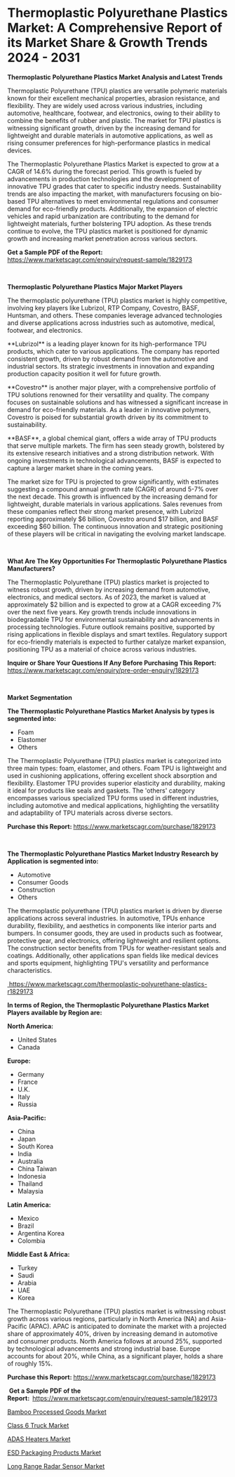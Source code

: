<p><h1>Thermoplastic Polyurethane Plastics Market: A Comprehensive Report of its Market Share & Growth Trends 2024 - 2031</h1></p><p><strong>Thermoplastic Polyurethane Plastics Market Analysis and Latest Trends</strong></p>
<p><p>Thermoplastic Polyurethane (TPU) plastics are versatile polymeric materials known for their excellent mechanical properties, abrasion resistance, and flexibility. They are widely used across various industries, including automotive, healthcare, footwear, and electronics, owing to their ability to combine the benefits of rubber and plastic. The market for TPU plastics is witnessing significant growth, driven by the increasing demand for lightweight and durable materials in automotive applications, as well as rising consumer preferences for high-performance plastics in medical devices.</p><p>The Thermoplastic Polyurethane Plastics Market is expected to grow at a CAGR of 14.6% during the forecast period. This growth is fueled by advancements in production technologies and the development of innovative TPU grades that cater to specific industry needs. Sustainability trends are also impacting the market, with manufacturers focusing on bio-based TPU alternatives to meet environmental regulations and consumer demand for eco-friendly products. Additionally, the expansion of electric vehicles and rapid urbanization are contributing to the demand for lightweight materials, further bolstering TPU adoption. As these trends continue to evolve, the TPU plastics market is positioned for dynamic growth and increasing market penetration across various sectors.</p></p>
<p><strong>Get a Sample PDF of the Report:&nbsp;</strong> <a href="https://www.marketscagr.com/enquiry/request-sample/1829173?utm_campaign=1278&utm_medium=2&utm_source=Github&utm_content=ia&utm_term=15102024&utm_id=thermoplastic-polyurethane-plastics">https://www.marketscagr.com/enquiry/request-sample/1829173</a></p>
<p>&nbsp;</p>
<p><strong>Thermoplastic Polyurethane Plastics Major Market Players</strong></p>
<p><p>The thermoplastic polyurethane (TPU) plastics market is highly competitive, involving key players like Lubrizol, RTP Company, Covestro, BASF, Huntsman, and others. These companies leverage advanced technologies and diverse applications across industries such as automotive, medical, footwear, and electronics.</p><p>**Lubrizol** is a leading player known for its high-performance TPU products, which cater to various applications. The company has reported consistent growth, driven by robust demand from the automotive and industrial sectors. Its strategic investments in innovation and expanding production capacity position it well for future growth.</p><p>**Covestro** is another major player, with a comprehensive portfolio of TPU solutions renowned for their versatility and quality. The company focuses on sustainable solutions and has witnessed a significant increase in demand for eco-friendly materials. As a leader in innovative polymers, Covestro is poised for substantial growth driven by its commitment to sustainability.</p><p>**BASF**, a global chemical giant, offers a wide array of TPU products that serve multiple markets. The firm has seen steady growth, bolstered by its extensive research initiatives and a strong distribution network. With ongoing investments in technological advancements, BASF is expected to capture a larger market share in the coming years.</p><p>The market size for TPU is projected to grow significantly, with estimates suggesting a compound annual growth rate (CAGR) of around 5-7% over the next decade. This growth is influenced by the increasing demand for lightweight, durable materials in various applications. Sales revenues from these companies reflect their strong market presence, with Lubrizol reporting approximately $6 billion, Covestro around $17 billion, and BASF exceeding $60 billion. The continuous innovation and strategic positioning of these players will be critical in navigating the evolving market landscape.</p></p>
<p>&nbsp;</p>
<p><strong>What Are The Key Opportunities For Thermoplastic Polyurethane Plastics Manufacturers?</strong></p>
<p><p>The Thermoplastic Polyurethane (TPU) plastics market is projected to witness robust growth, driven by increasing demand from automotive, electronics, and medical sectors. As of 2023, the market is valued at approximately $2 billion and is expected to grow at a CAGR exceeding 7% over the next five years. Key growth trends include innovations in biodegradable TPU for environmental sustainability and advancements in processing technologies. Future outlook remains positive, supported by rising applications in flexible displays and smart textiles. Regulatory support for eco-friendly materials is expected to further catalyze market expansion, positioning TPU as a material of choice across various industries.</p></p>
<p><strong>Inquire or Share Your Questions If Any Before Purchasing This Report:</strong> <a href="https://www.marketscagr.com/enquiry/pre-order-enquiry/1829173?utm_campaign=1278&utm_medium=2&utm_source=Github&utm_content=ia&utm_term=15102024&utm_id=thermoplastic-polyurethane-plastics">https://www.marketscagr.com/enquiry/pre-order-enquiry/1829173</a></p>
<p>&nbsp;</p>
<p><strong>Market Segmentation</strong></p>
<p><strong>The Thermoplastic Polyurethane Plastics Market Analysis by types is segmented into:</strong></p>
<p><ul><li>Foam</li><li>Elastomer</li><li>Others</li></ul></p>
<p><p>The Thermoplastic Polyurethane (TPU) plastics market is categorized into three main types: foam, elastomer, and others. Foam TPU is lightweight and used in cushioning applications, offering excellent shock absorption and flexibility. Elastomer TPU provides superior elasticity and durability, making it ideal for products like seals and gaskets. The 'others' category encompasses various specialized TPU forms used in different industries, including automotive and medical applications, highlighting the versatility and adaptability of TPU materials across diverse sectors.</p></p>
<p><strong>Purchase this Report:&nbsp;</strong><a href="https://www.marketscagr.com/purchase/1829173?utm_campaign=1278&utm_medium=2&utm_source=Github&utm_content=ia&utm_term=15102024&utm_id=thermoplastic-polyurethane-plastics">https://www.marketscagr.com/purchase/1829173</a></p>
<p>&nbsp;</p>
<p><strong>The Thermoplastic Polyurethane Plastics Market Industry Research by Application is segmented into:</strong></p>
<p><ul><li>Automotive</li><li>Consumer Goods</li><li>Construction</li><li>Others</li></ul></p>
<p><p>The thermoplastic polyurethane (TPU) plastics market is driven by diverse applications across several industries. In automotive, TPUs enhance durability, flexibility, and aesthetics in components like interior parts and bumpers. In consumer goods, they are used in products such as footwear, protective gear, and electronics, offering lightweight and resilient options. The construction sector benefits from TPUs for weather-resistant seals and coatings. Additionally, other applications span fields like medical devices and sports equipment, highlighting TPU's versatility and performance characteristics.</p></p>
<p><a href="https://www.marketscagr.com/thermoplastic-polyurethane-plastics-r1829173?utm_campaign=1278&utm_medium=2&utm_source=Github&utm_content=ia&utm_term=15102024&utm_id=thermoplastic-polyurethane-plastics">&nbsp;https://www.marketscagr.com/thermoplastic-polyurethane-plastics-r1829173</a></p>
<p><strong>In terms of Region, the Thermoplastic Polyurethane Plastics Market Players available by Region are:</strong></p>
<p>
    <p> <strong> North America: </strong>
        <ul>
            <li>United States</li>
            <li>Canada</li>
        </ul>
        </p> 
    <p> <strong> Europe: </strong>
        <ul>
            <li>Germany</li>
            <li>France</li>
            <li>U.K.</li>
            <li>Italy</li>
            <li>Russia</li>
        </ul>
        </p> 
    <p> <strong> Asia-Pacific: </strong>
        <ul>
            <li>China</li>
            <li>Japan</li>
            <li>South Korea</li>
            <li>India</li>
            <li>Australia</li>
            <li>China Taiwan</li>
            <li>Indonesia</li>
            <li>Thailand</li>
            <li>Malaysia</li>
        </ul>
        </p> 
    <p> <strong> Latin America: </strong>
        <ul>
            <li>Mexico</li>
            <li>Brazil</li>
            <li>Argentina Korea</li>
            <li>Colombia</li>
        </ul>
        </p> 
    <p> <strong> Middle East & Africa: </strong>
        <ul>
            <li>Turkey</li>
            <li>Saudi</li>
            <li>Arabia</li>
            <li>UAE</li>
            <li>Korea</li>
        </ul>
    </p>
    </p>
<p><p>The Thermoplastic Polyurethane (TPU) plastics market is witnessing robust growth across various regions, particularly in North America (NA) and Asia-Pacific (APAC). APAC is anticipated to dominate the market with a projected share of approximately 40%, driven by increasing demand in automotive and consumer products. North America follows at around 25%, supported by technological advancements and strong industrial base. Europe accounts for about 20%, while China, as a significant player, holds a share of roughly 15%.</p></p>
<p><strong>Purchase this Report: </strong><a href="https://www.marketscagr.com/purchase/1829173?utm_campaign=1278&utm_medium=2&utm_source=Github&utm_content=ia&utm_term=15102024&utm_id=thermoplastic-polyurethane-plastics">https://www.marketscagr.com/purchase/1829173</a></p>
<p>&nbsp;<strong>Get a Sample PDF of the Report:&nbsp;&nbsp;</strong><a href="https://www.marketscagr.com/enquiry/request-sample/1829173?utm_campaign=1278&utm_medium=2&utm_source=Github&utm_content=ia&utm_term=15102024&utm_id=thermoplastic-polyurethane-plastics">https://www.marketscagr.com/enquiry/request-sample/1829173</a></p>
<p><strong></strong></p>
<p><p><a href="https://github.com/deshawnj39lau/Market-Research-Report-List-1/blob/main/bamboo-processed-goods-market.md?utm_campaign=1278&utm_medium=2&utm_source=Github&utm_content=ia&utm_term=15102024&utm_id=thermoplastic-polyurethane-plastics">Bamboo Processed Goods Market</a></p><p><a href="https://www.linkedin.com/pulse/class-6-truck-market-essentials-key-players-demand-drivers-lgumc?utm_campaign=1278&utm_medium=2&utm_source=Github&utm_content=ia&utm_term=15102024&utm_id=thermoplastic-polyurethane-plastics">Class 6 Truck Market</a></p><p><a href="https://www.linkedin.com/pulse/adas-heaters-market-overview-forecast-2024-2031-detailed-study-hfcqc?utm_campaign=1278&utm_medium=2&utm_source=Github&utm_content=ia&utm_term=15102024&utm_id=thermoplastic-polyurethane-plastics">ADAS Heaters Market</a></p><p><a href="https://github.com/indrystar/Market-Research-Report-List-5/blob/main/esd-packaging-products-market.md?utm_campaign=1278&utm_medium=2&utm_source=Github&utm_content=ia&utm_term=15102024&utm_id=thermoplastic-polyurethane-plastics">ESD Packaging Products Market</a></p><p><a href="https://www.linkedin.com/pulse/unlocking-growth-potential-strategic-analysis-long-range-radar-dquhc?utm_campaign=1278&utm_medium=2&utm_source=Github&utm_content=ia&utm_term=15102024&utm_id=thermoplastic-polyurethane-plastics">Long Range Radar Sensor Market</a></p></p>